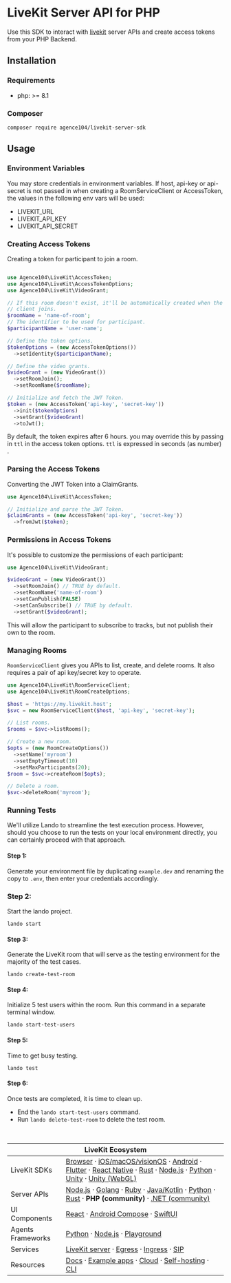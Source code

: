 # LiveKit Server API for PHP

Use this SDK to interact with [livekit](https://github.com/livekit/livekit-server) server APIs and create access tokens from your PHP Backend.

## Installation

### Requirements

- php: >= 8.1

### Composer

```
composer require agence104/livekit-server-sdk
```

## Usage

### Environment Variables

You may store credentials in environment variables. If host, api-key or api-secret is not passed in when creating a RoomServiceClient or AccessToken, the values in the following env vars will be used:

- LIVEKIT_URL
- LIVEKIT_API_KEY
- LIVEKIT_API_SECRET

### Creating Access Tokens

Creating a token for participant to join a room.

```php

use Agence104\LiveKit\AccessToken;
use Agence104\LiveKit\AccessTokenOptions;
use Agence104\LiveKit\VideoGrant;

// If this room doesn't exist, it'll be automatically created when the first
// client joins.
$roomName = 'name-of-room';
// The identifier to be used for participant.
$participantName = 'user-name';

// Define the token options.
$tokenOptions = (new AccessTokenOptions())
  ->setIdentity($participantName);

// Define the video grants.
$videoGrant = (new VideoGrant())
  ->setRoomJoin();
  ->setRoomName($roomName);

// Initialize and fetch the JWT Token.
$token = (new AccessToken('api-key', 'secret-key'))
  ->init($tokenOptions)
  ->setGrant($videoGrant)
  ->toJwt();

```

By default, the token expires after 6 hours. you may override this by passing in `ttl` in the access token options. `ttl` is expressed in seconds (as number) .

### Parsing the Access Tokens

Converting the JWT Token into a ClaimGrants.

```php
use Agence104\LiveKit\AccessToken;

// Initialize and parse the JWT Token.
$claimGrants = (new AccessToken('api-key', 'secret-key'))
  ->fromJwt($token);
```

### Permissions in Access Tokens

It's possible to customize the permissions of each participant:

```php
use Agence104\LiveKit\VideoGrant;

$videoGrant = (new VideoGrant())
  ->setRoomJoin() // TRUE by default.
  ->setRoomName('name-of-room')
  ->setCanPublish(FALSE)
  ->setCanSubscribe() // TRUE by default.
  ->setGrant($videoGrant);
```

This will allow the participant to subscribe to tracks, but not publish their own to the room.

### Managing Rooms

`RoomServiceClient` gives you APIs to list, create, and delete rooms. It also requires a pair of api key/secret key to operate.

```php
use Agence104\LiveKit\RoomServiceClient;
use Agence104\LiveKit\RoomCreateOptions;

$host = 'https://my.livekit.host';
$svc = new RoomServiceClient($host, 'api-key', 'secret-key');

// List rooms.
$rooms = $svc->listRooms();

// Create a new room.
$opts = (new RoomCreateOptions())
  ->setName('myroom')
  ->setEmptyTimeout(10)
  ->setMaxParticipants(20);
$room = $svc->createRoom($opts);

// Delete a room.
$svc->deleteRoom('myroom');
```

### Running Tests

We'll utilize Lando to streamline the test execution process. However, should you choose to run the tests on your local
environment directly, you can certainly proceed with that approach.

#### Step 1:

Generate your environment file by duplicating `example.dev` and renaming the copy to `.env`, then enter your credentials
accordingly.

### Step 2:

Start the lando project.

```
lando start
```

#### Step 3:

Generate the LiveKit room that will serve as the testing environment for the majority of the test cases.

```
lando create-test-room
```

#### Step 4:

Initialize 5 test users within the room. Run this command in a separate terminal window.

```
lando start-test-users
```

#### Step 5:

Time to get busy testing.

```
lando test
```

#### Step 6:

Once tests are completed, it is time to clean up.

- End the `lando start-test-users` command.
- Run `lando delete-test-room` to delete the test room.

<!--BEGIN_REPO_NAV-->

<br/><table>

<thead><tr><th colspan="2">LiveKit Ecosystem</th></tr></thead>
<tbody>
<tr><td>LiveKit SDKs</td><td><a href="https://github.com/livekit/client-sdk-js">Browser</a> · <a href="https://github.com/livekit/client-sdk-swift">iOS/macOS/visionOS</a> · <a href="https://github.com/livekit/client-sdk-android">Android</a> · <a href="https://github.com/livekit/client-sdk-flutter">Flutter</a> · <a href="https://github.com/livekit/client-sdk-react-native">React Native</a> · <a href="https://github.com/livekit/rust-sdks">Rust</a> · <a href="https://github.com/livekit/node-sdks">Node.js</a> · <a href="https://github.com/livekit/python-sdks">Python</a> · <a href="https://github.com/livekit/client-sdk-unity">Unity</a> · <a href="https://github.com/livekit/client-sdk-unity-web">Unity (WebGL)</a></td></tr><tr></tr>
<tr><td>Server APIs</td><td><a href="https://github.com/livekit/node-sdks">Node.js</a> · <a href="https://github.com/livekit/server-sdk-go">Golang</a> · <a href="https://github.com/livekit/server-sdk-ruby">Ruby</a> · <a href="https://github.com/livekit/server-sdk-kotlin">Java/Kotlin</a> · <a href="https://github.com/livekit/python-sdks">Python</a> · <a href="https://github.com/livekit/rust-sdks">Rust</a> · <b>PHP (community)</b> · <a href="https://github.com/pabloFuente/livekit-server-sdk-dotnet">.NET (community)</a></td></tr><tr></tr>
<tr><td>UI Components</td><td><a href="https://github.com/livekit/components-js">React</a> · <a href="https://github.com/livekit/components-android">Android Compose</a> · <a href="https://github.com/livekit/components-swift">SwiftUI</a></td></tr><tr></tr>
<tr><td>Agents Frameworks</td><td><a href="https://github.com/livekit/agents">Python</a> · <a href="https://github.com/livekit/agents-js">Node.js</a> · <a href="https://github.com/livekit/agent-playground">Playground</a></td></tr><tr></tr>
<tr><td>Services</td><td><a href="https://github.com/livekit/livekit">LiveKit server</a> · <a href="https://github.com/livekit/egress">Egress</a> · <a href="https://github.com/livekit/ingress">Ingress</a> · <a href="https://github.com/livekit/sip">SIP</a></td></tr><tr></tr>
<tr><td>Resources</td><td><a href="https://docs.livekit.io">Docs</a> · <a href="https://github.com/livekit-examples">Example apps</a> · <a href="https://livekit.io/cloud">Cloud</a> · <a href="https://docs.livekit.io/home/self-hosting/deployment">Self-hosting</a> · <a href="https://github.com/livekit/livekit-cli">CLI</a></td></tr>
</tbody>
</table>
<!--END_REPO_NAV-->
